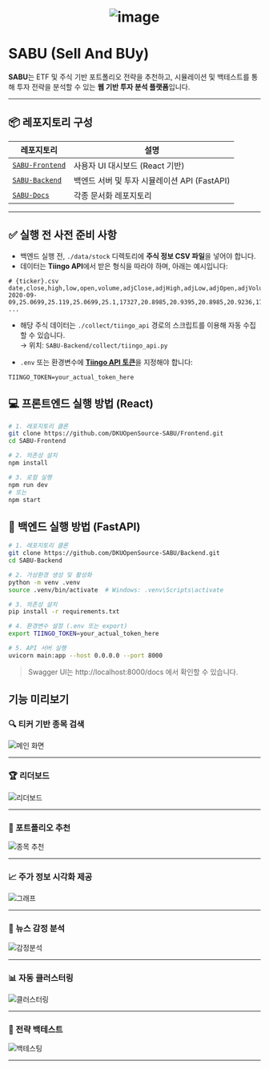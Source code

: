<h1 align="center">
  
  ![image](https://github.com/user-attachments/assets/0888af51-a82c-439e-a5c1-4f85326e6a35)
  
</h1>

# SABU (Sell And BUy)

**SABU**는 ETF 및 주식 기반 포트폴리오 전략을 추천하고, 시뮬레이션 및 백테스트를 통해 투자 전략을 분석할 수 있는 **웹 기반 투자 분석 플랫폼**입니다.

---

## 📦 레포지토리 구성

| 레포지토리 | 설명 |
|------------|------|
| [`SABU-Frontend`](https://github.com/DKUOpenSource-SABU/Frontend) | 사용자 UI 대시보드 (React 기반) |
| [`SABU-Backend`](https://github.com/DKUOpenSource-SABU/Backend)  | 백엔드 서버 및 투자 시뮬레이션 API (FastAPI) |
| [`SABU-Docs`](https://github.com/DKUOpenSource-SABU/Docs) | 각종 문서화 레포지토리 |

---

## ✅ 실행 전 사전 준비 사항

- 백엔드 실행 전, `./data/stock` 디렉토리에 **주식 정보 CSV 파일**을 넣어야 합니다.
- 데이터는 **Tiingo API**에서 받은 형식을 따라야 하며, 아래는 예시입니다:

```
# {ticker}.csv
date,close,high,low,open,volume,adjClose,adjHigh,adjLow,adjOpen,adjVolume,divCash,splitFactor
2020-09-09,25.0699,25.119,25.0699,25.1,17327,20.8985,20.9395,20.8985,20.9236,17327,0.0,1.0
...
```

- 해당 주식 데이터는 `./collect/tiingo_api` 경로의 스크립트를 이용해 자동 수집할 수 있습니다.  
  → 위치: `SABU-Backend/collect/tiingo_api.py`

- `.env` 또는 환경변수에 [**Tiingo API 토큰**](https://www.tiingo.com/)을 지정해야 합니다:
```
TIINGO_TOKEN=your_actual_token_here
```


## 💻 프론트엔드 실행 방법 (React)

```bash
# 1. 레포지토리 클론
git clone https://github.com/DKUOpenSource-SABU/Frontend.git
cd SABU-Frontend

# 2. 의존성 설치
npm install

# 3. 로컬 실행
npm run dev
# 또는
npm start
```

## 🐍 백엔드 실행 방법 (FastAPI)
```bash
# 1. 레포지토리 클론
git clone https://github.com/DKUOpenSource-SABU/Backend.git
cd SABU-Backend

# 2. 가상환경 생성 및 활성화
python -m venv .venv
source .venv/bin/activate  # Windows: .venv\Scripts\activate

# 3. 의존성 설치
pip install -r requirements.txt

# 4. 환경변수 설정 (.env 또는 export)
export TIINGO_TOKEN=your_actual_token_here

# 5. API 서버 실행
uvicorn main:app --host 0.0.0.0 --port 8000

```

> Swagger UI는 http://localhost:8000/docs 에서 확인할 수 있습니다.

## 기능 미리보기

### 🔍 티커 기반 종목 검색
![메인 화면](https://github.com/user-attachments/assets/a18e21f4-e752-43e1-9238-d0d10b561a85)

---

### 🏆 리더보드
![리더보드](https://github.com/user-attachments/assets/b684bfd4-b9ab-4097-b777-392c76d74a23)

---

### 🧠 포트폴리오 추천
![종목 추천](https://github.com/user-attachments/assets/61701a1e-4a3e-42e1-8a2d-56b9aed0a885)

---

### 📈 주가 정보 시각화 제공
![그래프](https://github.com/user-attachments/assets/97f2408c-5446-4980-a04b-170c53077e22)

---

### 📰 뉴스 감정 분석
![감정분석](https://github.com/user-attachments/assets/9ca53201-c521-4ef5-a208-81f314d256f6)

---

### 📊 자동 클러스터링
![클러스터링](https://github.com/user-attachments/assets/d5430a05-3bb5-4ecb-a5e3-7e1a99fcb114)

---

### 🧪 전략 백테스트
![백테스팅](https://github.com/user-attachments/assets/18d02849-3e00-4fff-b017-9800960fb7dc)

---
